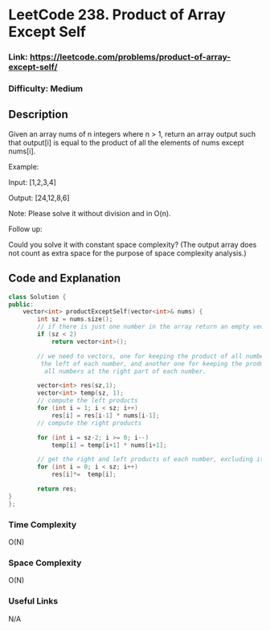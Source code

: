 # LeetCode 238. Product of Array Except Self

### Link: https://leetcode.com/problems/product-of-array-except-self/

### Difficulty: Medium

## Description

Given an array nums of n integers where n > 1,  return an array output such that output[i] is equal to the product of all the elements of nums except nums[i].

Example:

Input:  [1,2,3,4]

Output: [24,12,8,6]

Note: Please solve it without division and in O(n).

Follow up:

Could you solve it with constant space complexity? (The output array does not count as extra space for the purpose of space complexity analysis.)

## Code and Explanation

```cpp
class Solution {
public:
    vector<int> productExceptSelf(vector<int>& nums) {
        int sz = nums.size();
        // if there is just one number in the array return an empty vector
        if (sz < 2)
            return vector<int>();

        // we need to vectors, one for keeping the product of all numbers at \
         the left of each number, and another one for keeping the product of \
          all numbers at the right part of each number.

        vector<int> res(sz,1);
        vector<int> temp(sz, 1);
        // compute the left products
        for (int i = 1; i < sz; i++)
            res[i] = res[i-1] * nums[i-1];
        // compute the right products

        for (int i = sz-2; i >= 0; i--)
            temp[i] = temp[i+1] * nums[i+1];

        // get the right and left products of each number, excluding itself
        for (int i = 0; i < sz; i++)
            res[i]*=  temp[i];

        return res;
}
};
```

### Time Complexity
O(N)

### Space Complexity
O(N)

### Useful Links
N/A
